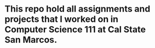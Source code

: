 # This repo hold all assignments and projects that I worked on in Computer Science 111 at Cal State San Marcos.
